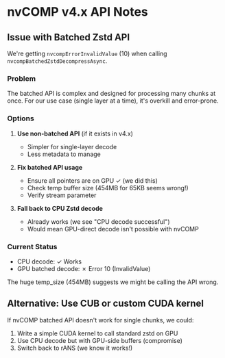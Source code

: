 # nvCOMP v4.x API Notes

## Issue with Batched Zstd API

We're getting `nvcompErrorInvalidValue` (10) when calling `nvcompBatchedZstdDecompressAsync`.

### Problem
The batched API is complex and designed for processing many chunks at once. For our use case (single layer at a time), it's overkill and error-prone.

### Options

1. **Use non-batched API** (if it exists in v4.x)
   - Simpler for single-layer decode
   - Less metadata to manage

2. **Fix batched API usage**
   - Ensure all pointers are on GPU ✓ (we did this)
   - Check temp buffer size (454MB for 65KB seems wrong!)
   - Verify stream parameter

3. **Fall back to CPU Zstd decode**
   - Already works (we see "CPU decode successful")
   - Would mean GPU-direct decode isn't possible with nvCOMP

### Current Status
- CPU decode: ✓ Works
- GPU batched decode: ✗ Error 10 (InvalidValue)

The huge temp_size (454MB) suggests we might be calling the API wrong.

## Alternative: Use CUB or custom CUDA kernel

If nvCOMP batched API doesn't work for single chunks, we could:
1. Write a simple CUDA kernel to call standard zstd on GPU
2. Use CPU decode but with GPU-side buffers (compromise)
3. Switch back to rANS (we know it works!)

